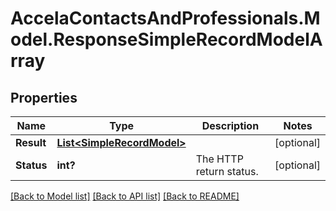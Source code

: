 # AccelaContactsAndProfessionals.Model.ResponseSimpleRecordModelArray
## Properties

Name | Type | Description | Notes
------------ | ------------- | ------------- | -------------
**Result** | [**List&lt;SimpleRecordModel&gt;**](SimpleRecordModel.md) |  | [optional] 
**Status** | **int?** | The HTTP return status. | [optional] 

[[Back to Model list]](../README.md#documentation-for-models) [[Back to API list]](../README.md#documentation-for-api-endpoints) [[Back to README]](../README.md)


